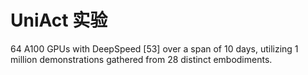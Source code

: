 # UniAct 实验

64 A100 GPUs with DeepSpeed [53] over a span of 10 days, utilizing 1 million
demonstrations gathered from 28 distinct embodiments.